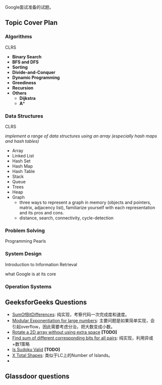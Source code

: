 Google面试准备的试题。
## Topic Cover Plan
### Algorithms

CLRS

- **Binary Search**
- **BFS and DFS**
- **Sorting**
- **Divide-and-Conquer**
- **Dynamic Programming**
- **Greediness**
- **Recursion**
- **Others**
    - **Dijkstra**
    - **A***

### Data Structures

CLRS

*implement a range of data structures using an array (especially hash maps and hash tables)*

- Array
- Linked List
- Hash Set
- Hash Map
- Hash Table
- Stack
- Queue
- Trees
- Heap
- Graph
    - three ways to represent a graph in memory (objects and pointers, matrix, adjacency list), familiarize yourself with each representation and its pros and cons. 
    - distance, search, connectivity, cycle-detection

### Problem Solving

Programming Pearls

### System Design

Introduction to Information Retrieval

what Google is at its core

### Operation Systems


## GeeksforGeeks Questions

- [SumOfBitDifferences](SumOfBitDifferences.cpp): 纯实现，考察代码一次完成度和速度。
- [Modular Exponentiation for large numbers](ModularExponentiationForLargeNumbers.cpp): 主要问题是如果简单实现，会引起overflow，因此需要考虑分治，把大数变成小数。
- [Rotate a 2D array without using extra space](Rotate2DArray.cpp) **[TODO]**
- [Find sum of different corresponding bits for all pairs](FindSumOfDifferentCorrespondingBitsForAllBits.cpp): 纯实现，利用异或+数1策略
- [Is Sudoku Valid](IsSudokuValid.cpp) **[TODO]**
- [X Total Shapes](XTotalShapes.cpp): 类似于LC上的Number of Islands。
-

## Glassdoor questions

